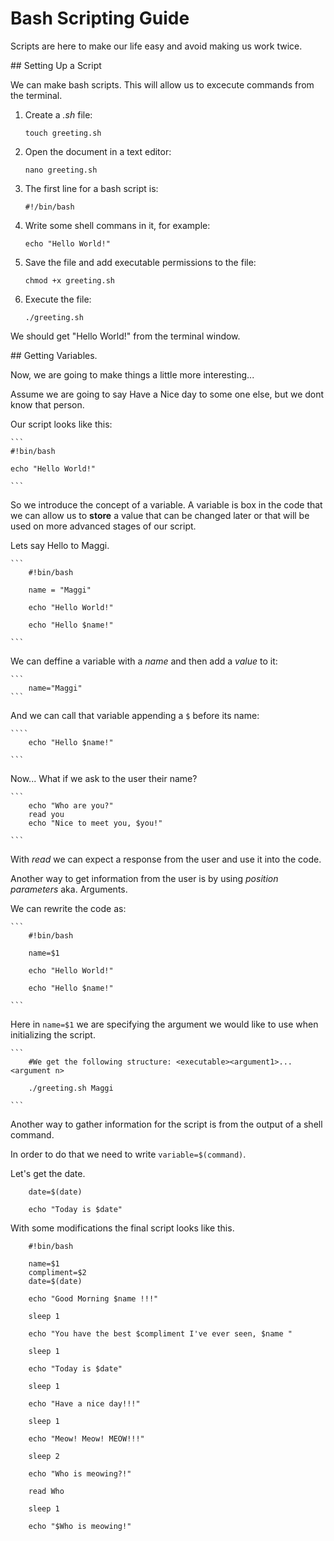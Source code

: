 # Bash Scripting Guide   

Scripts are here to make our life easy and avoid making us work twice. 


## Setting Up a Script  

We can make bash scripts. This will allow us to excecute commands from the terminal.  

1. Create a *.sh* file:  

    `touch greeting.sh`  

2. Open the document in a text editor:  

    `nano greeting.sh`

3. The first line for a bash script is: 

    `#!/bin/bash`

4. Write some shell commans in it,  for example: 

    `echo "Hello World!"`

5. Save the file and add executable permissions to the file: 

    `chmod +x greeting.sh`

6. Execute the file:  

    `./greeting.sh`

We should get "Hello World!" from the terminal window. 

## Getting Variables.  

Now, we are going to make things a little more interesting...  

Assume we are going to say Have a Nice day to some one else, but we dont know that person.  

Our script looks like this:  

    ```
    #!bin/bash

    echo "Hello World!"

    ```  

So we introduce the concept of a variable. A variable is box in the code that we can allow us to **store** a value that can be changed later or that will be used on more advanced stages of our script.     

Lets say Hello to Maggi.  

    ```
        #!bin/bash

        name = "Maggi"

        echo "Hello World!"

        echo "Hello $name!"

    ```

We can deffine a variable with a *name* and then add a *value* to it:  
    
    ```
        name="Maggi"
    ```

And we can call that variable appending a `$` before its name:   

    ````
        echo "Hello $name!"
    
    ```   


Now... What if we ask to the user their name?  

    ```
        echo "Who are you?"
        read you
        echo "Nice to meet you, $you!"

    ```
With *read* we can expect a response from the user and use it into the code.  

Another way to get information from the user is by using *position parameters* aka. Arguments.  

We can rewrite the code as:  

    ```
        #!bin/bash

        name=$1

        echo "Hello World!"

        echo "Hello $name!"

    ```

Here in `name=$1` we are specifying the argument we would like to use when initializing the script.  

    ```
        #We get the following structure: <executable><argument1>...<argument n>

        ./greeting.sh Maggi

    ```

Another way to gather information for the script is from the output of a shell command.  

In order to do that we need to write `variable=$(command)`.  

Let's get the date.  

```
    date=$(date)

    echo "Today is $date"

```

With some modifications the final script looks like this.  


```
    #!bin/bash

    name=$1
    compliment=$2
    date=$(date)

    echo "Good Morning $name !!!"

    sleep 1

    echo "You have the best $compliment I've ever seen, $name "

    sleep 1 

    echo "Today is $date"

    sleep 1

    echo "Have a nice day!!!"

    sleep 1

    echo "Meow! Meow! MEOW!!!"

    sleep 2

    echo "Who is meowing?!"

    read Who

    sleep 1

    echo "$Who is meowing!"


```